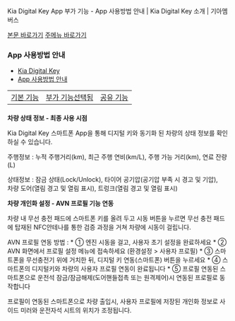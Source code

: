 Kia Digital Key App 부가 기능 - App 사용방법 안내 | Kia Digital Key 소개 | 기아멤버스










 



[본문 바로가기](#content)
[주메뉴 바로가기](#gnb)

### App 사용방법 안내

* [Kia Digital Key](https://members.kia.com/kr/view/qdks/info/qdks_kdk_service_intro.do)
* [App 사용방법 안내](https://members.kia.com/kr/view/qdks/info/qdks_app_basic.do)

|  |  |  |
| --- | --- | --- |
| [기본 기능](/kr/view/qdks/info/qdks_app_basic.do) | [부가 기능선택됨](/kr/view/qdks/info/qdks_app_add.do) | [공유 기능](/kr/view/qdks/info/qdks_app_share.do) |

#### 

**차량 상태 정보 - 최종 사용 시점**

Kia Digital Key 스마트폰 App을 통해 디지털 키와 동기화 된 차량의 상태 정보를 확인 하실 수 있습니다.

주행정보
:   누적 주행거리(km), 최근 주행 연비(km/L), 주행 가능 거리(km), 연료 잔량(L)

상태정보
:   잠금 상태(Lock/Unlock), 타이어 공기압(공기압 부족 시 경고 및 기압),  
    차량 도어(열림 경고 및 열림 표시), 트렁크(열림 경고 및 열림 표시)

**차량 개인화 설정 - AVN 프로필 기능 연동**

차량 내 무선 충전 패드에 스마트폰 키를 올려 두고 시동 버튼을 누르면 무선 충전 패드에 탑재된 NFC안테나를 통한 검증 과정을 거쳐 차량에 시동이 걸립니다.

AVN 프로필 연동 방법
:   * ① 엔진 시동을 걸고, 사용자 초기 설정을 완료하세요
    * ② AVN 화면에서 프로필 설정 메뉴에 접속하세요 (환경설정 > 사용자 프로필)
    * ③ 스마트폰을 무선충전기 위에 거치한 뒤, 디지털 키 연동(스마트폰) 버튼을 누르세요
    * ④ 스마트폰의 디지털키와 차량의 사용자 프로필 연동이 완료됩니다
    * ⑤ 프로필 연동된 스마트폰으로 운전석 잠금/잠금해제(도어핸들접촉 또는 원격제어)시 연동된 프로필로 동작합니다

프로필이 연동된 스마트폰으로 차량 출입시, 사용자 프로필에 저장된 개인화 정보로 사이드 미러와 운전자석 시트의 위치가 조정됩니다.